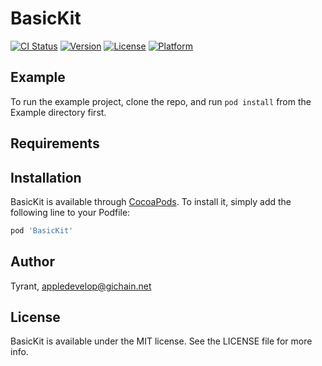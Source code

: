 # BasicKit

[![CI Status](https://img.shields.io/travis/Tyrant/BasicKit.svg?style=flat)](https://travis-ci.org/Tyrant/BasicKit)
[![Version](https://img.shields.io/cocoapods/v/BasicKit.svg?style=flat)](https://cocoapods.org/pods/BasicKit)
[![License](https://img.shields.io/cocoapods/l/BasicKit.svg?style=flat)](https://cocoapods.org/pods/BasicKit)
[![Platform](https://img.shields.io/cocoapods/p/BasicKit.svg?style=flat)](https://cocoapods.org/pods/BasicKit)

## Example

To run the example project, clone the repo, and run `pod install` from the Example directory first.

## Requirements

## Installation

BasicKit is available through [CocoaPods](https://cocoapods.org). To install
it, simply add the following line to your Podfile:

```ruby
pod 'BasicKit'
```

## Author

Tyrant, appledevelop@gichain.net

## License

BasicKit is available under the MIT license. See the LICENSE file for more info.
